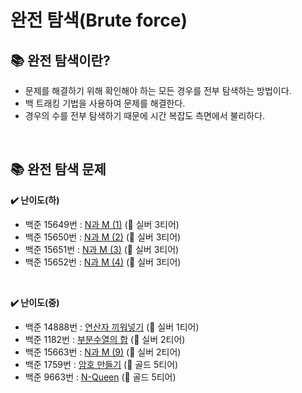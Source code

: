 # 완전 탐색(Brute force)

## 📚 완전 탐색이란?
* 문제를 해결하기 위해 확인해야 하는 모든 경우를 전부 탐색하는 방법이다.   
* 백 트래킹 기법을 사용하여 문제를 해결한다.   
* 경우의 수를 전부 탐색하기 때문에 시간 복잡도 측면에서 불리하다.   
</br>

## 📚 완전 탐색 문제
**✔️ 난이도(하)**
* 백준 15649번 : [N과 M (1)](https://www.acmicpc.net/problem/15649) (🥈 실버 3티어)
* 백준 15650번 : [N과 M (2)](https://www.acmicpc.net/problem/15650) (🥈 실버 3티어)
* 백준 15651번 : [N과 M (3)](https://www.acmicpc.net/problem/15651) (🥈 실버 3티어)
* 백준 15652번 : [N과 M (4)](https://www.acmicpc.net/problem/15652) (🥈 실버 3티어)
</br>

**✔️ 난이도(중)**
* 백준 14888번 : [연산자 끼워넣기](https://www.acmicpc.net/problem/14888) (🥈 실버 1티어)
* 백준 1182번 : [부분수열의 합](https://www.acmicpc.net/problem/1182) (🥈 실버 2티어)
* 백준 15663번 : [N과 M (9)](https://www.acmicpc.net/problem/15663) (🥈 실버 2티어)
* 백준 1759번 : [암호 만들기](https://www.acmicpc.net/problem/1759) (🥇 골드 5티어)
* 백준 9663번 : [N-Queen](https://www.acmicpc.net/problem/9663) (🥇 골드 5티어)
</br>
